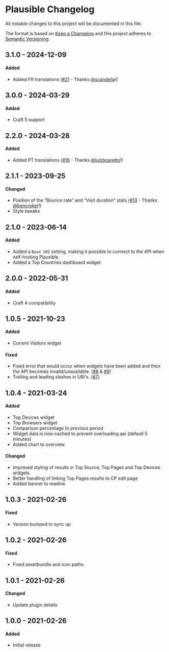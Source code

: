 # Plausible Changelog

All notable changes to this project will be documented in this file.

The format is based on [Keep a Changelog](http://keepachangelog.com/) and this project adheres to [Semantic Versioning](http://semver.org/).

## 3.1.0 - 2024-12-09

#### Added
- Added FR translations ([#21](https://github.com/shornuk/craft-plausible/pull/21) - Thanks [@scandella](https://github.com/scandella)!)

## 3.0.0 - 2024-03-29

#### Added
- Craft 5 support

## 2.2.0 - 2024-03-28

#### Added
- Added PT translations ([#16](https://github.com/shornuk/craft-plausible/pull/16) - Thanks [@luizboaretto](https://github.com/luizboaretto)!)

## 2.1.1 - 2023-09-25

#### Changed
- Position of the “Bounce rate” and “Visit duration” stats ([#13](https://github.com/shornuk/craft-plausible/pull/13) - Thanks [@bencroker](https://github.com/bencroker)!)
- Style tweaks

## 2.1.0 - 2023-06-14

#### Added
- Added a `Base URI` setting, making it possible to connect to the API when self-hosting Plausible.
- Added a Top Countries dashboard widget.

## 2.0.0 - 2022-05-31

#### Added
- Craft 4 compatibility

## 1.0.5 - 2021-10-23

#### Added
- Current Visitors widget

#### Fixed
- Fixed error that would occur when widgets have been added and then the API becomes invalid/unavailable. ([#8](https://github.com/shornuk/craft-plausible/issues/8) & [#9](https://github.com/shornuk/craft-plausible/issues/8))
- Trailing and leading slashes in URI's. ([#7](https://github.com/shornuk/craft-plausible/issues/7))

## 1.0.4 - 2021-03-24

#### Added
- Top Devices widget
- Top Browsers widget
- Comparison percentage to previous period
- Widget data is now cached to prevent overloading api (default 5 minutes)
- Added chart to overview

#### Changed
- Improved styling of results in Top Source, Top Pages and Top Devices widgets
- Better handling of linking Top Pages results to CP edit page
- Added banner to readme

## 1.0.3 - 2021-02-26
#### Fixed
- Version bumped to sync up

## 1.0.2 - 2021-02-26
#### Fixed
- Fixed assetbundle and icon paths

## 1.0.1 - 2021-02-26
#### Changed
- Update plugin details

## 1.0.0 - 2021-02-26
#### Added
- Initial release
